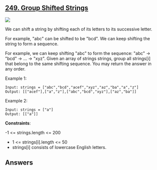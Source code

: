 ## [249. Group Shifted Strings](https://leetcode.com/problems/group-shifted-strings/)

![](https://github.com/weltond/DataStructure/blob/master/medium.PNG)


We can shift a string by shifting each of its letters to its successive letter.

For example, "abc" can be shifted to be "bcd".
We can keep shifting the string to form a sequence.

For example, we can keep shifting "abc" to form the sequence: "abc" -> "bcd" -> ... -> "xyz".
Given an array of strings strings, group all strings[i] that belong to the same shifting sequence. You may return the answer in any order.

 

Example 1:

```
Input: strings = ["abc","bcd","acef","xyz","az","ba","a","z"]
Output: [["acef"],["a","z"],["abc","bcd","xyz"],["az","ba"]]
```

Example 2:

```
Input: strings = ["a"]
Output: [["a"]]
``` 

**Constraints**:

-1 <= strings.length <= 200
- 1 <= strings[i].length <= 50
- strings[i] consists of lowercase English letters.

## Answers

